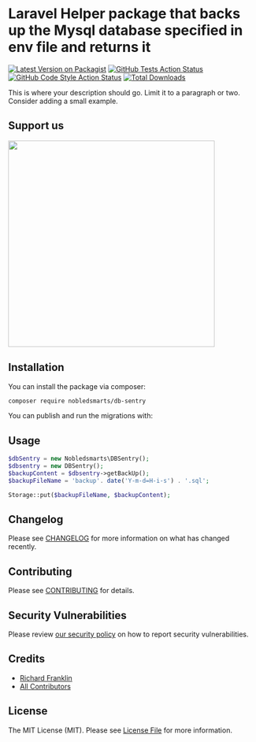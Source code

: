 # Laravel Helper package that backs up the Mysql database specified in env file and returns it

[![Latest Version on Packagist](https://img.shields.io/packagist/v/nobledsmarts/db-sentry.svg?style=flat-square)](https://packagist.org/packages/nobledsmarts/db-sentry)
[![GitHub Tests Action Status](https://img.shields.io/github/actions/workflow/status/nobledsmarts/db-sentry/run-tests.yml?branch=main&label=tests&style=flat-square)](https://github.com/nobledsmarts/db-sentry/actions?query=workflow%3Arun-tests+branch%3Amain)
[![GitHub Code Style Action Status](https://img.shields.io/github/actions/workflow/status/nobledsmarts/db-sentry/fix-php-code-style-issues.yml?branch=main&label=code%20style&style=flat-square)](https://github.com/nobledsmarts/db-sentry/actions?query=workflow%3A"Fix+PHP+code+style+issues"+branch%3Amain)
[![Total Downloads](https://img.shields.io/packagist/dt/nobledsmarts/db-sentry.svg?style=flat-square)](https://packagist.org/packages/nobledsmarts/db-sentry)

This is where your description should go. Limit it to a paragraph or two. Consider adding a small example.

## Support us

[<img src="https://github-ads.s3.eu-central-1.amazonaws.com/db-sentry.jpg?t=1" width="419px" />](https://spatie.be/github-ad-click/db-sentry)


## Installation

You can install the package via composer:

```bash
composer require nobledsmarts/db-sentry
```

You can publish and run the migrations with:


## Usage

```php
$dbSentry = new Nobledsmarts\DBSentry();
$dbsentry = new DBSentry();
$backupContent = $dbsentry->getBackUp();
$backupFileName = 'backup'. date('Y-m-d=H-i-s') . '.sql';

Storage::put($backupFileName, $backupContent);
```


## Changelog

Please see [CHANGELOG](CHANGELOG.md) for more information on what has changed recently.

## Contributing

Please see [CONTRIBUTING](CONTRIBUTING.md) for details.

## Security Vulnerabilities

Please review [our security policy](../../security/policy) on how to report security vulnerabilities.

## Credits

- [Richard Franklin](https://github.com/Nobledsmarts)
- [All Contributors](../../contributors)

## License

The MIT License (MIT). Please see [License File](LICENSE.md) for more information.
